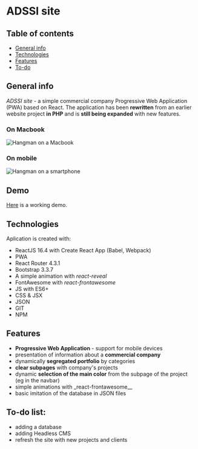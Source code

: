 # ADSSI site

## Table of contents

- [General info](#general-info)
- [Technologies](#technologies)
- [Features](#features)
- [To-do](#to-do-list)

## General info

_ADSSI site_ - a simple commercial company Progressive Web Application (PWA) based on React. The application has been **rewritten** from an earlier website project **in PHP** and is **still being expanded** with new features.

### On Macbook

![Hangman on a Macbook](/github/git.png?raw=true 'Hangman on a Macbook')

### On mobile

![Hangman on a smartphone](/github/git2.png?raw=true 'Hangman on a smartphone')

## Demo

[Here](https://react.adssi.pl) is a working demo.

## Technologies

Aplication is created with:

- ReactJS 16.4 with Create React App (Babel, Webpack)
- PWA
- React Router 4.3.1
- Bootstrap 3.3.7
- A simple animation with _react-reveal_
- FontAwesome with _react-frontawesome_
- JS with ES6+
- CSS & JSX
- JSON
- GIT
- NPM

## Features

- **Progressive Web Application** - support for mobile devices
- presentation of information about a **commercial company**
- dynamically **segregated portfolio** by categories
- **clear subpages** with company's projects
- dynamic **selection of the main color** from the subpage of the project (eg in the navbar)
- simple animations with \_react-frontawesome\_\_
- basic imitation of the database in JSON files

## To-do list:

- adding a database
- adding Headless CMS
- refresh the site with new projects and clients
